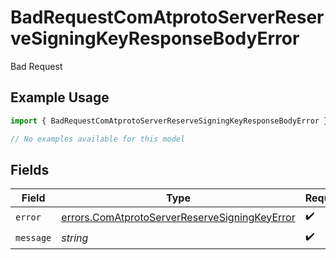 # BadRequestComAtprotoServerReserveSigningKeyResponseBodyError

Bad Request

## Example Usage

```typescript
import { BadRequestComAtprotoServerReserveSigningKeyResponseBodyError } from "@speakeasy-sdks/bluesky/models/errors";

// No examples available for this model
```

## Fields

| Field                                                                                                          | Type                                                                                                           | Required                                                                                                       | Description                                                                                                    |
| -------------------------------------------------------------------------------------------------------------- | -------------------------------------------------------------------------------------------------------------- | -------------------------------------------------------------------------------------------------------------- | -------------------------------------------------------------------------------------------------------------- |
| `error`                                                                                                        | [errors.ComAtprotoServerReserveSigningKeyError](../../models/errors/comatprotoserverreservesigningkeyerror.md) | :heavy_check_mark:                                                                                             | N/A                                                                                                            |
| `message`                                                                                                      | *string*                                                                                                       | :heavy_check_mark:                                                                                             | N/A                                                                                                            |